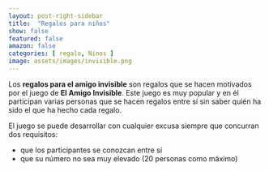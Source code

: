 ```yaml
---
layout: post-right-sidebar
title:  "Regalos para niños"
show: false
featured: false
amazon: false
categories: [ regalo, Ninos ]
image: assets/images/invisible.png
---
```

Los **regalos para el amigo invisible** son regalos que se hacen motivados por el juego de  **El Amigo Invisible**. Este juego es muy popular y en él  participan varias personas que se hacen regalos entre sí sin saber quién ha sido el que ha hecho cada regalo.

El juego se puede desarrollar con cualquier excusa siempre que concurran dos requisitos:

* que los participantes se conozcan entre sí
* que su número no sea muy elevado (20 personas como máximo)

